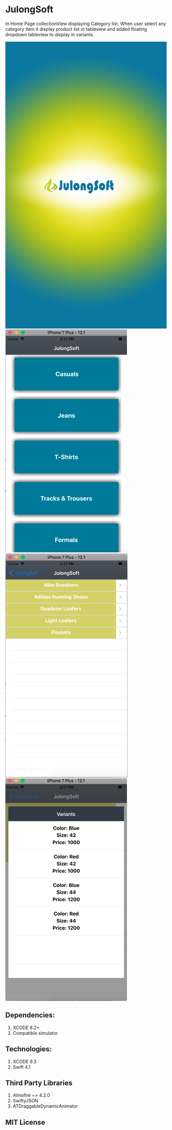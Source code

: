 # JulongSoft
In Home Page collectionView displaying Category list. When user select any category item  it display product list in tableview and added floating dropdown tableview to display in variants.

![Screenshot](1.jpg)
![Screenshot](2.jpg)
![Screenshot](3.jpg)
![Screenshot](4.jpg)

## Dependencies:
1. XCODE 8.2+
2. Compatible simulator

## Technologies:
1. XCODE 9.3
2. Swift 4.1

## Third Party Libraries
1. Almofire ~> 4.2.0
2. SwiftyJSON
3. ATDraggableDynamicAnimator

## MIT License


